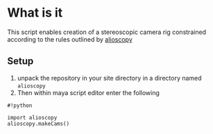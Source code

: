 # What is it #

This script enables creation of a stereoscopic camera rig constrained according to the rules outlined by [alioscopy](http://www.alioscopy.com)

## Setup

1. unpack the repository in your site directory in a directory named `alioscopy`
2. Then within maya script editor enter the following

```
#!python

import alioscopy
alioscopy.makeCams()
```